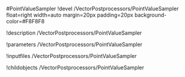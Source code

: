 <!-- MOOSE Object Documentation Stub: Remove this when content is added. -->
#PointValueSampler
!devel /VectorPostprocessors/PointValueSampler float=right width=auto margin=20px padding=20px background-color=#F8F8F8

!description /VectorPostprocessors/PointValueSampler

!parameters /VectorPostprocessors/PointValueSampler

!inputfiles /VectorPostprocessors/PointValueSampler

!childobjects /VectorPostprocessors/PointValueSampler
